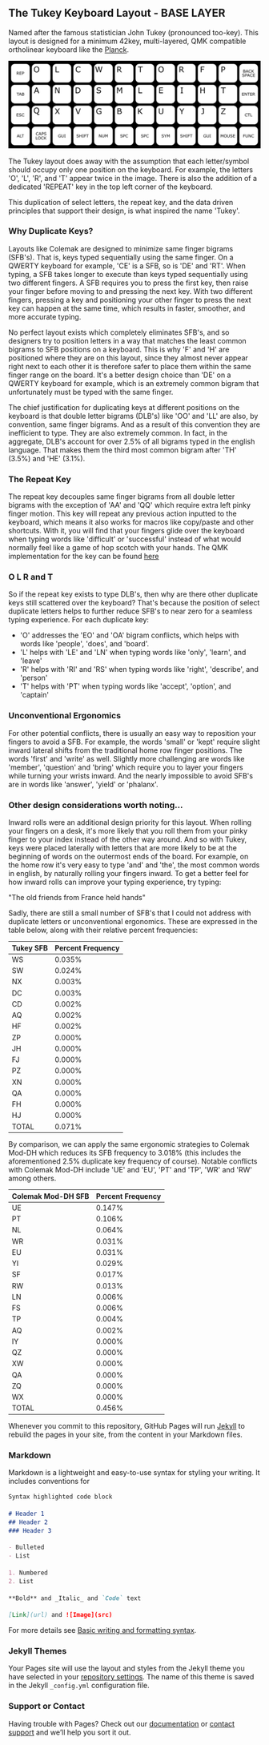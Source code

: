 ## The Tukey Keyboard Layout - BASE LAYER

Named after the famous statistician John Tukey (pronounced too-key). This layout is designed for a minimum 42key, multi-layered, QMK compatible ortholinear keyboard like the [Planck](https://olkb.com/collections/planck).

![image](letters_layout.png)

The Tukey layout does away with the assumption that each letter/symbol should occupy only one position on the keyboard. For example, the letters 'O', 'L', 'R', and 'T' appear twice in the image. There is also the addition of a dedicated 'REPEAT' key in the top left corner of the keyboard. 

This duplication of select letters, the repeat key, and the data driven principles that support their design, is what inspired the name 'Tukey'.

### Why Duplicate Keys?

Layouts like Colemak are designed to minimize same finger bigrams (SFB's). That is, keys typed sequentially using the same finger. On a QWERTY keyboard for example, 'CE' is a SFB, so is 'DE' and 'RT'. When typing, a SFB takes longer to execute than keys typed sequentially using two different fingers. A SFB requires you to press the first key, then raise your finger before moving to and pressing the next key. With two different fingers, pressing a key and positioning your other finger to press the next key can happen at the same time, which results in faster, smoother, and more accurate typing. 

No perfect layout exists which completely eliminates SFB's, and so designers try to position letters in a way that matches the least common bigrams to SFB positions on a keyboard. This is why 'F' and 'H' are positioned where they are on this layout, since they almost never appear right next to each other it is therefore safer to place them within the same finger range on the board. It's a better design choice than 'DE' on a QWERTY keyboard for example, which is an extremely common bigram that unfortunately must be typed with the same finger. 

The chief justification for duplicating keys at different positions on the keyboard is that double letter bigrams (DLB's) like 'OO' and 'LL' are also, by convention, same finger bigrams. And as a result of this convention they are inefficient to type. They are also extremely common. In fact, in the aggregate, DLB's account for over 2.5% of all bigrams typed in the english language. That makes them the third most common bigram after 'TH' (3.5%) and 'HE' (3.1%). 

### The Repeat Key

The repeat key decouples same finger bigrams from all double letter bigrams with the exception of 'AA' and 'QQ' which require extra left pinky finger motion. This key will repeat any previous action inputted to the keyboard, which means it also works for macros like copy/paste and other shortcuts. With it, you will find that your fingers glide over the keyboard when typing words like 'difficult' or 'successful' instead of what would normally feel like a game of hop scotch with your hands. The QMK implementation for the key can be found [here](https://gist.github.com/NotGate/3e3d8ab81300a86522b2c2549f99b131)

### O L R and T

So if the repeat key exists to type DLB's, then why are there other duplicate keys still scattered over the keyboard? That's because the position of select duplicate letters helps to further reduce SFB's to near zero for a seamless typing experience. For each duplicate key: 

- 'O' addresses the 'EO' and 'OA' bigram conflicts, which helps with words like 'people', 'does', and 'board'. 
- 'L' helps with 'LE' and 'LN' when typing words like 'only', 'learn', and 'leave'
- 'R' helps with 'RI' and 'RS' when typing words like 'right', 'describe', and 'person' 
- 'T' helps with 'PT' when typing words like 'accept', 'option', and 'captain'

### Unconventional Ergonomics

For other potential conflicts, there is usually an easy way to reposition your fingers to avoid a SFB. For example, the words 'small' or 'kept' require slight inward lateral shifts from the traditional home row finger positions. The words 'first' and 'write' as well. Slightly more challenging are words like 'member', 'question' and 'bring' which require you to layer your fingers while turning your wrists inward. And the nearly impossible to avoid SFB's are in words like 'answer', 'yield' or 'phalanx'. 

### Other design considerations worth noting...

Inward rolls were an additional design priority for this layout. When rolling your fingers on a desk, it's more likely that you roll them from your pinky finger to your index instead of the other way around. And so with Tukey, keys were placed laterally with letters that are more likely to be at the beginning of words on the outermost ends of the board. For example, on the home row it's very easy to type 'and' and 'the', the most common words in english, by naturally rolling your fingers inward. To get a better feel for how inward rolls can improve your typing experience, try typing: 

"The old friends from France held hands"

Sadly, there are still a small number of SFB's that I could not address with duplicate letters or unconventional ergonomics. These are expressed in the table below, along with their relative percent frequencies:

| Tukey SFB | Percent Frequency |
| ------ | ----------------- |
| WS | 0.035% |
| SW | 0.024% |
| NX | 0.003% |
| DC | 0.003% |
| CD | 0.002% |
| AQ | 0.002% |
| HF | 0.002% |
| ZP | 0.000% |
| JH | 0.000% |
| FJ | 0.000% |
| PZ | 0.000% |
| XN | 0.000% |
| QA | 0.000% |
| FH | 0.000% |
| HJ | 0.000% |
| TOTAL | 0.071% |

By comparison, we can apply the same ergonomic strategies to Colemak Mod-DH which reduces its SFB frequency to 3.018% (this includes the aforementioned 2.5% duplicate key frequency of course). Notable conflicts with Colemak Mod-DH include 'UE' and 'EU', 'PT' and 'TP', 'WR' and 'RW' among others. 

| Colemak Mod-DH SFB | Percent Frequency |
| ------ | ----------------- |
| UE | 0.147% |
| PT | 0.106% |
| NL | 0.064% |
| WR | 0.031% |
| EU | 0.031% |
| YI | 0.029% |
| SF | 0.017% |
| RW | 0.013% |
| LN | 0.006% |
| FS | 0.006% |
| TP | 0.004% |
| AQ | 0.002% |
| IY | 0.000% |
| QZ | 0.000% |
| XW | 0.000% |
| QA | 0.000% |
| ZQ | 0.000% |
| WX | 0.000% |
| TOTAL | 0.456% |

Whenever you commit to this repository, GitHub Pages will run [Jekyll](https://jekyllrb.com/) to rebuild the pages in your site, from the content in your Markdown files.

### Markdown

Markdown is a lightweight and easy-to-use syntax for styling your writing. It includes conventions for

```markdown
Syntax highlighted code block

# Header 1
## Header 2
### Header 3

- Bulleted
- List

1. Numbered
2. List

**Bold** and _Italic_ and `Code` text

[Link](url) and ![Image](src)
```

For more details see [Basic writing and formatting syntax](https://docs.github.com/en/github/writing-on-github/getting-started-with-writing-and-formatting-on-github/basic-writing-and-formatting-syntax).

### Jekyll Themes

Your Pages site will use the layout and styles from the Jekyll theme you have selected in your [repository settings](https://github.com/mkstp/tukey/settings/pages). The name of this theme is saved in the Jekyll `_config.yml` configuration file.

### Support or Contact

Having trouble with Pages? Check out our [documentation](https://docs.github.com/categories/github-pages-basics/) or [contact support](https://support.github.com/contact) and we’ll help you sort it out.
